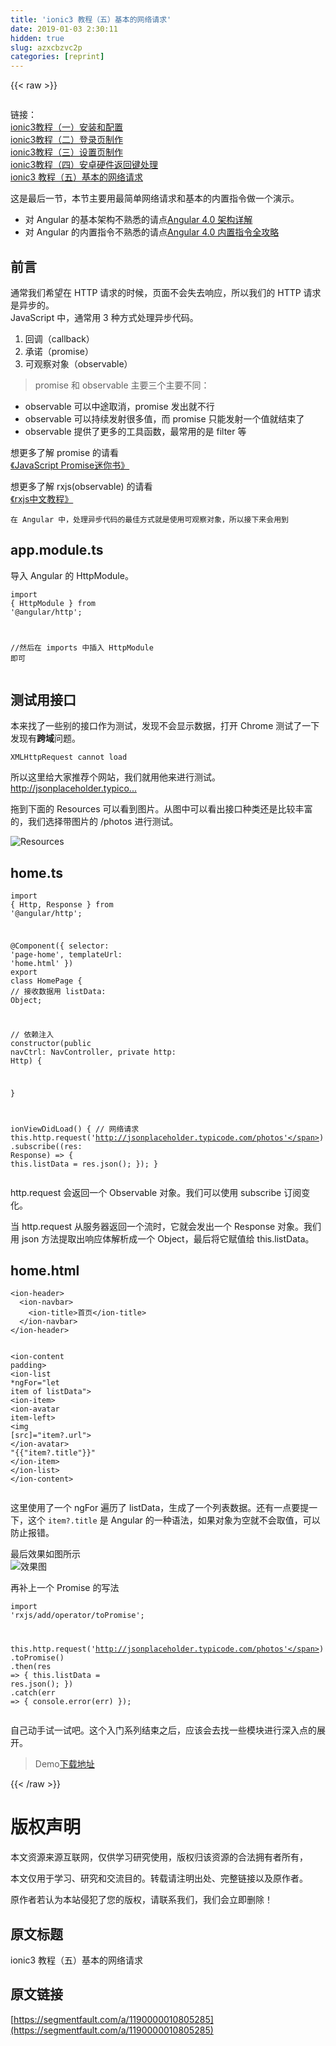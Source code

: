```yaml
---
title: 'ionic3 教程（五）基本的网络请求' 
date: 2019-01-03 2:30:11
hidden: true
slug: azxcbzvc2p
categories: [reprint]
---
```


{{< raw >}}

                    
<p><span class="img-wrap"><img data-src="/img/remote/1460000010805290" src="https://static.alili.tech/img/remote/1460000010805290" alt="" title="" style="cursor: pointer; display: inline;"></span></p>
<p>链接：  <br><a href="https://segmentfault.com/a/1190000009922225">ionic3教程（一）安装和配置</a>  <br><a href="https://segmentfault.com/a/1190000009922271" target="_blank">ionic3教程（二）登录页制作</a>  <br><a href="https://segmentfault.com/a/1190000009924710">ionic3教程（三）设置页制作</a>  <br><a href="https://segmentfault.com/a/1190000010364414" target="_blank">ionic3教程（四）安卓硬件返回键处理</a><br><a href="https://segmentfault.com/a/1190000010805285">ionic3 教程（五）基本的网络请求</a></p>
<p>这是最后一节，本节主要用最简单网络请求和基本的内置指令做一个演示。</p>
<ul>
<li>对 Angular 的基本架构不熟悉的请点<a href="http://www.jianshu.com/p/3c06260e6015" rel="nofollow noreferrer" target="_blank">Angular 4.0 架构详解</a>
</li>
<li>对 Angular 的内置指令不熟悉的请点<a href="http://www.jianshu.com/p/4cc3a04ca83a" rel="nofollow noreferrer" target="_blank">Angular 4.0 内置指令全攻略</a>
</li>
</ul>
<h2 id="articleHeader0">前言</h2>
<p>通常我们希望在 HTTP 请求的时候，页面不会失去响应，所以我们的 HTTP 请求是异步的。  <br>JavaScript 中，通常用 3 种方式处理异步代码。</p>
<ol>
<li>回调（callback）</li>
<li>承诺（promise）</li>
<li>可观察对象（observable）</li>
</ol>
<blockquote>promise 和 observable 主要三个主要不同：</blockquote>
<ul>
<li>observable 可以中途取消，promise 发出就不行</li>
<li>observable 可以持续发射很多值，而 promise 只能发射一个值就结束了</li>
<li>observable 提供了更多的工具函数，最常用的是 filter 等</li>
</ul>
<p>想更多了解 promise 的请看<br><a href="http://liubin.org/promises-book/" rel="nofollow noreferrer" target="_blank">《JavaScript Promise迷你书》</a></p>
<p>想更多了解  rxjs(observable) 的请看<br><a href="https://www.gitbook.com/book/buctwbzs/rxjs/details" rel="nofollow noreferrer" target="_blank">《rxjs中文教程》</a></p>
<p><code>在 Angular 中，处理异步代码的最佳方式就是使用可观察对象，所以接下来会用到</code></p>
<h2 id="articleHeader1">app.module.ts</h2>
<p>导入 Angular 的 HttpModule。</p>
<div class="widget-codetool" style="display:none;">
      <div class="widget-codetool--inner">
      <span class="selectCode code-tool" data-toggle="tooltip" data-placement="top" title="" data-original-title="全选"></span>
      <span type="button" class="copyCode code-tool" data-toggle="tooltip" data-placement="top" data-clipboard-text="import { HttpModule } from '@angular/http';

//然后在 imports 中插入 HttpModule 即可
" title="" data-original-title="复制"></span>
      <span type="button" class="saveToNote code-tool" data-toggle="tooltip" data-placement="top" title="" data-original-title="放进笔记"></span>
      </div>
      </div><pre class="hljs clean"><code><span class="hljs-keyword">import</span> { HttpModule } <span class="hljs-keyword">from</span> <span class="hljs-string">'@angular/http'</span>;

<span class="hljs-comment">//然后在 imports 中插入 HttpModule 即可</span>
</code></pre>
<h2 id="articleHeader2">测试用接口</h2>
<p>本来找了一些别的接口作为测试，发现不会显示数据，打开 Chrome 测试了一下发现有<strong>跨域</strong>问题。</p>
<div class="widget-codetool" style="display:none;">
      <div class="widget-codetool--inner">
      <span class="selectCode code-tool" data-toggle="tooltip" data-placement="top" title="" data-original-title="全选"></span>
      <span type="button" class="copyCode code-tool" data-toggle="tooltip" data-placement="top" data-clipboard-text="XMLHttpRequest cannot load
" title="" data-original-title="复制"></span>
      <span type="button" class="saveToNote code-tool" data-toggle="tooltip" data-placement="top" title="" data-original-title="放进笔记"></span>
      </div>
      </div><pre class="hljs ebnf"><code><span class="hljs-attribute">XMLHttpRequest cannot load</span>
</code></pre>
<p>所以这里给大家推荐个网站，我们就用他来进行测试。<br><a href="http://jsonplaceholder.typicode.com/" rel="nofollow noreferrer" target="_blank">http://jsonplaceholder.typico...</a></p>
<p>拖到下面的 Resources 可以看到图片。从图中可以看出接口种类还是比较丰富的，我们选择带图片的 /photos 进行测试。</p>
<p><span class="img-wrap"><img data-src="/img/remote/1460000010805291" src="https://static.alili.tech/img/remote/1460000010805291" alt="Resources" title="Resources" style="cursor: pointer; display: inline;"></span></p>
<h2 id="articleHeader3">home.ts</h2>
<div class="widget-codetool" style="display:none;">
      <div class="widget-codetool--inner">
      <span class="selectCode code-tool" data-toggle="tooltip" data-placement="top" title="" data-original-title="全选"></span>
      <span type="button" class="copyCode code-tool" data-toggle="tooltip" data-placement="top" data-clipboard-text="import { Http, Response } from '@angular/http';

@Component({
  selector: 'page-home',
  templateUrl: 'home.html'
})
export class HomePage {
  // 接收数据用
  listData: Object;

  // 依赖注入
  constructor(public navCtrl: NavController, private http: Http) {

  }

  ionViewDidLoad() {
    // 网络请求
    this.http.request('http://jsonplaceholder.typicode.com/photos')
    .subscribe((res: Response) => {
      this.listData = res.json();
    });
  }
" title="" data-original-title="复制"></span>
      <span type="button" class="saveToNote code-tool" data-toggle="tooltip" data-placement="top" title="" data-original-title="放进笔记"></span>
      </div>
      </div><pre class="hljs typescript"><code><span class="hljs-keyword">import</span> { Http, Response } <span class="hljs-keyword">from</span> <span class="hljs-string">'@angular/http'</span>;

<span class="hljs-meta">@Component</span>({
  selector: <span class="hljs-string">'page-home'</span>,
  templateUrl: <span class="hljs-string">'home.html'</span>
})
<span class="hljs-keyword">export</span> <span class="hljs-keyword">class</span> HomePage {
  <span class="hljs-comment">// 接收数据用</span>
  listData: <span class="hljs-built_in">Object</span>;

  <span class="hljs-comment">// 依赖注入</span>
  <span class="hljs-keyword">constructor</span>(<span class="hljs-params"><span class="hljs-keyword">public</span> navCtrl: NavController, <span class="hljs-keyword">private</span> http: Http</span>) {

  }

  ionViewDidLoad() {
    <span class="hljs-comment">// 网络请求</span>
    <span class="hljs-keyword">this</span>.http.request(<span class="hljs-string">'http://jsonplaceholder.typicode.com/photos'</span>)
    .subscribe(<span class="hljs-function">(<span class="hljs-params">res: Response</span>) =&gt;</span> {
      <span class="hljs-keyword">this</span>.listData = res.json();
    });
  }
</code></pre>
<p>http.request 会返回一个 Observable 对象。我们可以使用 subscribe 订阅变化。</p>
<p>当 http.request 从服务器返回一个流时，它就会发出一个 Response 对象。我们用 json 方法提取出响应体解析成一个 Object，最后将它赋值给 this.listData。</p>
<h2 id="articleHeader4">home.html</h2>
<div class="widget-codetool" style="display:none;">
      <div class="widget-codetool--inner">
      <span class="selectCode code-tool" data-toggle="tooltip" data-placement="top" title="" data-original-title="全选"></span>
      <span type="button" class="copyCode code-tool" data-toggle="tooltip" data-placement="top" data-clipboard-text="<ion-header>
  <ion-navbar>
    <ion-title>首页</ion-title>
  </ion-navbar>
</ion-header>

<ion-content padding>
  <ion-list *ngFor=&quot;let item of listData&quot;>
    <ion-item>
      <ion-avatar item-left>
        <img [src]=&quot;item?.url&quot;>
      </ion-avatar>
      "{{"item?.title"}}"
    </ion-item>
  </ion-list>
</ion-content>
" title="" data-original-title="复制"></span>
      <span type="button" class="saveToNote code-tool" data-toggle="tooltip" data-placement="top" title="" data-original-title="放进笔记"></span>
      </div>
      </div><pre class="hljs django"><code><span class="xml"><span class="hljs-tag">&lt;<span class="hljs-name">ion-header</span>&gt;</span>
  <span class="hljs-tag">&lt;<span class="hljs-name">ion-navbar</span>&gt;</span>
    <span class="hljs-tag">&lt;<span class="hljs-name">ion-title</span>&gt;</span>首页<span class="hljs-tag">&lt;/<span class="hljs-name">ion-title</span>&gt;</span>
  <span class="hljs-tag">&lt;/<span class="hljs-name">ion-navbar</span>&gt;</span>
<span class="hljs-tag">&lt;/<span class="hljs-name">ion-header</span>&gt;</span>

<span class="hljs-tag">&lt;<span class="hljs-name">ion-content</span> <span class="hljs-attr">padding</span>&gt;</span>
  <span class="hljs-tag">&lt;<span class="hljs-name">ion-list</span> *<span class="hljs-attr">ngFor</span>=<span class="hljs-string">"let item of listData"</span>&gt;</span>
    <span class="hljs-tag">&lt;<span class="hljs-name">ion-item</span>&gt;</span>
      <span class="hljs-tag">&lt;<span class="hljs-name">ion-avatar</span> <span class="hljs-attr">item-left</span>&gt;</span>
        <span class="hljs-tag">&lt;<span class="hljs-name">img</span> [<span class="hljs-attr">src</span>]=<span class="hljs-string">"item?.url"</span>&gt;</span>
      <span class="hljs-tag">&lt;/<span class="hljs-name">ion-avatar</span>&gt;</span>
      </span><span class="hljs-template-variable">"{{"item?.title"}}"</span><span class="xml">
    <span class="hljs-tag">&lt;/<span class="hljs-name">ion-item</span>&gt;</span>
  <span class="hljs-tag">&lt;/<span class="hljs-name">ion-list</span>&gt;</span>
<span class="hljs-tag">&lt;/<span class="hljs-name">ion-content</span>&gt;</span>
</span></code></pre>
<p>这里使用了一个 ngFor 遍历了 listData，生成了一个列表数据。还有一点要提一下，这个 <code>item?.title</code> 是 Angular 的一种语法，如果对象为空就不会取值，可以防止报错。</p>
<p>最后效果如图所示<br><span class="img-wrap"><img data-src="/img/remote/1460000010805292" src="https://static.alili.tech/img/remote/1460000010805292" alt="效果图" title="效果图" style="cursor: pointer; display: inline;"></span></p>
<p>再补上一个 Promise 的写法</p>
<div class="widget-codetool" style="display:none;">
      <div class="widget-codetool--inner">
      <span class="selectCode code-tool" data-toggle="tooltip" data-placement="top" title="" data-original-title="全选"></span>
      <span type="button" class="copyCode code-tool" data-toggle="tooltip" data-placement="top" data-clipboard-text="import 'rxjs/add/operator/toPromise';

this.http.request('http://jsonplaceholder.typicode.com/photos')
  .toPromise()
  .then(res => { this.listData = res.json(); })
  .catch(err => { console.error(err) });
" title="" data-original-title="复制"></span>
      <span type="button" class="saveToNote code-tool" data-toggle="tooltip" data-placement="top" title="" data-original-title="放进笔记"></span>
      </div>
      </div><pre class="hljs javascript"><code><span class="hljs-keyword">import</span> <span class="hljs-string">'rxjs/add/operator/toPromise'</span>;

<span class="hljs-keyword">this</span>.http.request(<span class="hljs-string">'http://jsonplaceholder.typicode.com/photos'</span>)
  .toPromise()
  .then(<span class="hljs-function"><span class="hljs-params">res</span> =&gt;</span> { <span class="hljs-keyword">this</span>.listData = res.json(); })
  .catch(<span class="hljs-function"><span class="hljs-params">err</span> =&gt;</span> { <span class="hljs-built_in">console</span>.error(err) });
</code></pre>
<p>自己动手试一试吧。这个入门系列结束之后，应该会去找一些模块进行深入点的展开。</p>
<blockquote>Demo<a href="https://github.com/2015lym/ionic3Demo/tree/demo5" rel="nofollow noreferrer" target="_blank">下载地址</a>
</blockquote>

                
{{< /raw >}}

# 版权声明
本文资源来源互联网，仅供学习研究使用，版权归该资源的合法拥有者所有，

本文仅用于学习、研究和交流目的。转载请注明出处、完整链接以及原作者。

原作者若认为本站侵犯了您的版权，请联系我们，我们会立即删除！

## 原文标题
ionic3 教程（五）基本的网络请求

## 原文链接
[https://segmentfault.com/a/1190000010805285](https://segmentfault.com/a/1190000010805285)

